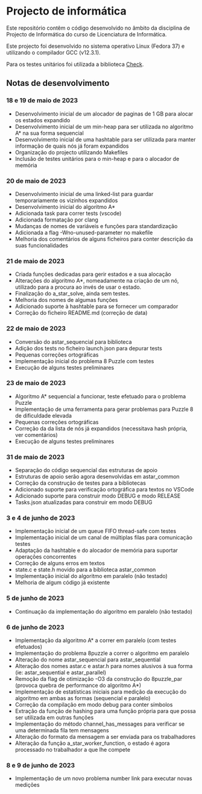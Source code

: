 # Projecto de informática 

Este repositório contêm o código desenvolvido no âmbito da disciplina de Projecto de Informática do curso de Licenciatura de Informática. 

Este projecto foi desenvolvido no sistema operativo Linux (Fedora 37) e utilizando o compilador GCC (v12.3.1).

Para os testes unitários foi utilizada a biblioteca [Check](https://libcheck.github.io/check/). 

## Notas de desenvolvimento

### 18 e 19 de maio de 2023 

* Desenvolvimento inicial de um alocador de paginas de 1 GB para alocar os estados expandido
* Desenvolvimento inicial de um min-heap para ser utilizada no algoritmo A* na sua forma sequencial
* Desenvolvimento inicial de uma hashtable para ser utilizada para manter informação de quais nós já foram expandidos
* Organização do projecto utilizando Makefiles
* Inclusão de testes unitários para o min-heap e para o alocador de memória

### 20 de maio de 2023

* Desenvolvimento inicial de uma linked-list para guardar temporariamente os vizinhos expandidos
* Desenvolvimento inicial do algoritmo A*
* Adicionada task para correr tests (vscode)
* Adicionada formatação por clang
* Mudanças de nomes de variáveis e funções para standardização
* Adicionada a flag -Wno-unused-parameter no makefile
* Melhoria dos comentários de alguns ficheiros para conter descrição da suas funcionalidades

### 21 de maio de 2023

* Criada funções dedicadas para gerir estados e a sua alocação
* Alterações do algoritmo A*, nomeadamente na criação de um nó, utilizado para a procura ao invés de usar o estado. 
* Finalização do a_star_solve, ainda sem testes.
* Melhoria dos nomes de algumas funções
* Adicionado suporte à hashtable para se fornecer um comparador
* Correção do ficheiro README.md (correção de data)

### 22 de maio de 2023

* Conversão do astar_sequencial para biblioteca
* Adição dos tests no ficheiro launch.json para depurar tests
* Pequenas correções ortográficas
* Implementação inicial do problema 8 Puzzle com testes
* Execução de alguns testes preliminares

### 23 de maio de 2023

* Algoritmo A* sequencial a funcionar, teste efetuado para o problema Puzzle
* Implementação de uma ferramenta para gerar problemas para Puzzle 8 de dificuldade elevada
* Pequenas correções ortográficas
* Correção da da lista de nós já expandidos (necessitava hash própria, ver comentários)
* Execução de alguns testes preliminares

### 31 de maio de 2023

* Separação do código sequencial das estruturas de apoio
* Estruturas de apoio serão agora desenvolvidas em astar_common
* Correção da construção de testes para a bibliotecas
* Adicionado suporte para verificação ortográfica para textos no VSCode
* Adicionado suporte para construir modo DEBUG e modo RELEASE
* Tasks.json atualizadas para construir em modo DEBUG

### 3 e 4 de junho de 2023

* Implementação inicial de um queue FIFO thread-safe com testes
* Implementação inicial de um canal de múltiplas filas para comunicação testes
* Adaptação da hashtable e do alocador de memória para suportar operações concorrentes
* Correção de alguns erros em textos
* state.c e state.h movido para a biblioteca astar_common
* Implementação inicial do algoritmo em paralelo (não testado)
* Melhoria de algum código já existente

### 5 de junho de 2023

* Continuação da implementação do algoritmo em paralelo (não testado)

### 6 de junho de 2023

* Implementação da algoritmo A* a correr em paralelo (com testes efetuados)
* Implementação do problema 8puzzle a correr o algoritmo em paralelo
* Alteração do nome astar_sequencial para astar_sequential
* Alteração dos nomes astar.c e astar.h para nomes alusivos à sua forma (ie: astar_sequential e astar_parallel)
* Remoção da flag de otimização -O3 da construção do 8puzzle_par (provoca quebra de performance do algoritmo A*)
* Implementação de estatísticas iniciais para medição da execução do algoritmo em ambas as formas (sequencial e paralelo)
* Correção da compilação em modo debug para conter símbolos
* Extração da função de hashing para uma função própria para que possa ser utilizada em outras funções
* Implementação do método channel_has_messages para verificar se uma determinada fila tem mensagens
* Alteração do formato da mensagem a ser enviada para os trabalhadores
* Alteração da função a_star_worker_function, o estado é agora processado no trabalhador a que lhe compete

### 8 e 9 de junho de 2023

* Implementação de um novo problema number link para executar novas medições
